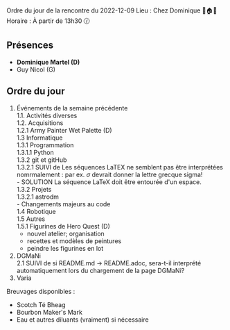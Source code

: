 Ordre du jour de la rencontre du 2022-12-09
Lieu :    Chez Dominique 🌲🏠🌳  
Horaire : À partir de 13h30 🕜  
## Présences
* **Dominique Martel (D)**
* Guy Nicol (G)

## Ordre du jour
1. Événements de la semaine précédente  
  1.1.  Activités diverses  
  1.2.  Acquisitions  
   1.2.1 Army Painter Wet Palette (D)  
  1.3 Informatique  
    1.3.1 Programmation  
      1.3.1.1 Python  
      1.3.2 git et gitHub  
       1.3.2.1 SUIVI de Les séquences LaTEX ne semblent pas être interprétées nomrmalement : par ex. $\sigma$ devrait donner la lettre grecque sigma!  
       - SOLUTION La séquence LaTeX doit être entourée d'un espace.  
    1.3.2 Projets  
      1.3.2.1 astrodm  
               - Changements majeurs au code  
  1.4 Robotique  
  1.5 Autres  
  1.5.1 Figurines de Hero Quest (D)  
   * nouvel atelier; organisation
   * recettes et modèles de peintures
   * peindre les figurines en lot
2. DGMaNi  
 2.1 SUIVI de si README.md -> README.adoc, sera-t-il interprété automatiquement lors du chargement de la page DGMaNi? 
4. Varia  



Breuvages disponibles :
  * Scotch Té Bheag
  * Bourbon Maker's Mark
  * Eau et autres diluants (vraiment) si nécessaire
